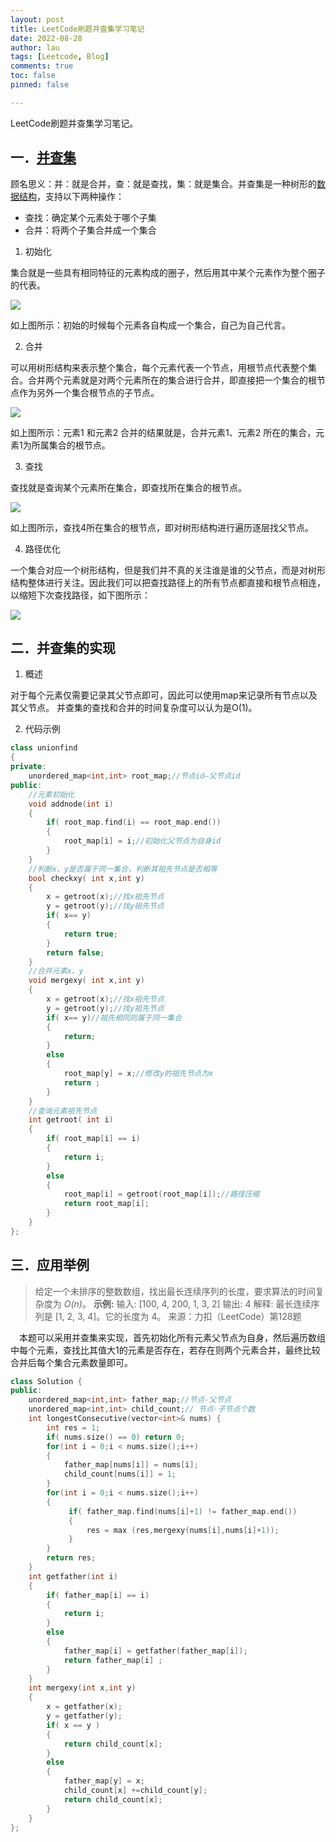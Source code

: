 ```yaml
---
layout: post
title: LeetCode刷题并查集学习笔记
date: 2022-08-28
author: lau
tags: [Leetcode, Blog]
comments: true
toc: false
pinned: false

---
```


LeetCode刷题并查集学习笔记。

<!-- more -->

## 一．[并查集](https://so.csdn.net/so/search?q=并查集&spm=1001.2101.3001.7020)

顾名思义：并：就是合并，查：就是查找，集：就是集合。并查集是一种树形的[数据结构](https://so.csdn.net/so/search?q=数据结构&spm=1001.2101.3001.7020)，支持以下两种操作：

- 查找：确定某个元素处于哪个子集
- 合并：将两个子集合并成一个集合

1. 初始化

集合就是一些具有相同特征的元素构成的圈子，然后用其中某个元素作为整个圈子的代表。

![](https://img-blog.csdnimg.cn/20200612154913980.jpg?x-oss-process=image/watermark,type_ZmFuZ3poZW5naGVpdGk,shadow_10,text_aHR0cHM6Ly9ibG9nLmNzZG4ubmV0L2xpemhpY2hhbzQxMA==,size_16,color_FFFFFF,t_70#pic_center)

如上图所示：初始的时候每个元素各自构成一个集合，自己为自己代言。

2. 合并

可以用树形结构来表示整个集合，每个元素代表一个节点，用根节点代表整个集合。合并两个元素就是对两个元素所在的集合进行合并，即直接把一个集合的根节点作为另外一个集合根节点的子节点。

![](https://img-blog.csdnimg.cn/20200612155154457.jpg?x-oss-process=image/watermark,type_ZmFuZ3poZW5naGVpdGk,shadow_10,text_aHR0cHM6Ly9ibG9nLmNzZG4ubmV0L2xpemhpY2hhbzQxMA==,size_16,color_FFFFFF,t_70#pic_center)

如上图所示：元素1 和元素2 合并的结果就是，合并元素1、元素2 所在的集合，元素1为所属集合的根节点。

3. 查找

查找就是查询某个元素所在集合，即查找所在集合的根节点。

![](https://img-blog.csdnimg.cn/20200612155259462.jpg?x-oss-process=image/watermark,type_ZmFuZ3poZW5naGVpdGk,shadow_10,text_aHR0cHM6Ly9ibG9nLmNzZG4ubmV0L2xpemhpY2hhbzQxMA==,size_16,color_FFFFFF,t_70#pic_center)

如上图所示，查找4所在集合的根节点，即对树形结构进行遍历逐层找父节点。

4. 路径优化

一个集合对应一个树形结构，但是我们并不真的关注谁是谁的父节点，而是对树形结构整体进行关注。因此我们可以把查找路径上的所有节点都直接和根节点相连，以缩短下次查找路径，如下图所示：

![](https://img-blog.csdnimg.cn/20200612155403425.jpg?x-oss-process=image/watermark,type_ZmFuZ3poZW5naGVpdGk,shadow_10,text_aHR0cHM6Ly9ibG9nLmNzZG4ubmV0L2xpemhpY2hhbzQxMA==,size_16,color_FFFFFF,t_70#pic_center)

## 二．并查集的实现

1. 概述

对于每个元素仅需要记录其父节点即可，因此可以使用map来记录所有节点以及其父节点。
并查集的查找和合并的时间复杂度可以认为是O(1)。

2. 代码示例

```c++
class unionfind
{
private:
    unordered_map<int,int> root_map;//节点id—父节点id
public:
    //元素初始化
    void addnode(int i)
    {
        if( root_map.find(i) == root_map.end())
        {
            root_map[i] = i;//初始化父节点为自身id
        }
    }
    //判断x、y是否属于同一集合，判断其祖先节点是否相等
    bool checkxy( int x,int y)
    {
        x = getroot(x);//找x祖先节点
        y = getroot(y);//找y祖先节点
        if( x== y)
        {
            return true;
        }
        return false;
    }
    //合并元素x、y
    void mergexy( int x,int y)
    {
        x = getroot(x);//找x祖先节点
        y = getroot(y);//找y祖先节点
        if( x== y)//祖先相同则属于同一集合
        {
            return;
        }
        else
        {
            root_map[y] = x;//修改y的祖先节点为x
            return ;
        }
    }
    //查询元素祖先节点
    int getroot( int i)
    {
        if( root_map[i] == i)
        {
            return i;
        }
        else
        {
            root_map[i] = getroot(root_map[i]);//路径压缩
            return root_map[i];
        }
    }
};

```

## 三．应用举例

> 给定一个未排序的整数数组，找出最长连续序列的长度，要求算法的时间复杂度为 *O(n)*。
> **示例:**
> 输入: [100, 4, 200, 1, 3, 2]
> 输出: 4
> 解释: 最长连续序列是 [1, 2, 3, 4]。它的长度为 4。
> 来源：力扣（LeetCode）第128题

 本题可以采用并查集来实现，首先初始化所有元素父节点为自身，然后遍历数组中每个元素，查找比其值大1的元素是否存在，若存在则两个元素合并，最终比较合并后每个集合元素数量即可。

```c++
class Solution {
public:
    unordered_map<int,int> father_map;//节点-父节点
    unordered_map<int,int> child_count;// 节点-子节点个数
    int longestConsecutive(vector<int>& nums) {
        int res = 1;
        if( nums.size() == 0) return 0;
        for(int i = 0;i < nums.size();i++)
        {
            father_map[nums[i]] = nums[i];
            child_count[nums[i]] = 1;
        }
        for(int i = 0;i < nums.size();i++)
        {
             if( father_map.find(nums[i]+1) != father_map.end())
             {
                 res = max (res,mergexy(nums[i],nums[i]+1));
             }
        }
        return res;
    }
    int getfather(int i)
    {
        if( father_map[i] == i)
        {
            return i;
        }
        else
        {
            father_map[i] = getfather(father_map[i]);
            return father_map[i] ;
        }
    }
    int mergexy(int x,int y)
    {
        x = getfather(x);
        y = getfather(y);
        if( x == y )
        {
            return child_count[x];
        }
        else
        {
            father_map[y] = x;
            child_count[x] +=child_count[y];
            return child_count[x];
        }
    }
};
```

